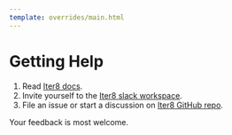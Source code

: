 ```yaml
---
template: overrides/main.html
---
```


# Getting Help

1. Read [Iter8 docs](https://iter8.tools).
2. Invite yourself to the [Iter8 slack workspace](https://iter8-tools.slack.com).
3. File an issue or start a discussion on [Iter8 GitHub repo](https://github.com/iter8-tools/docs).

Your feedback is most welcome.